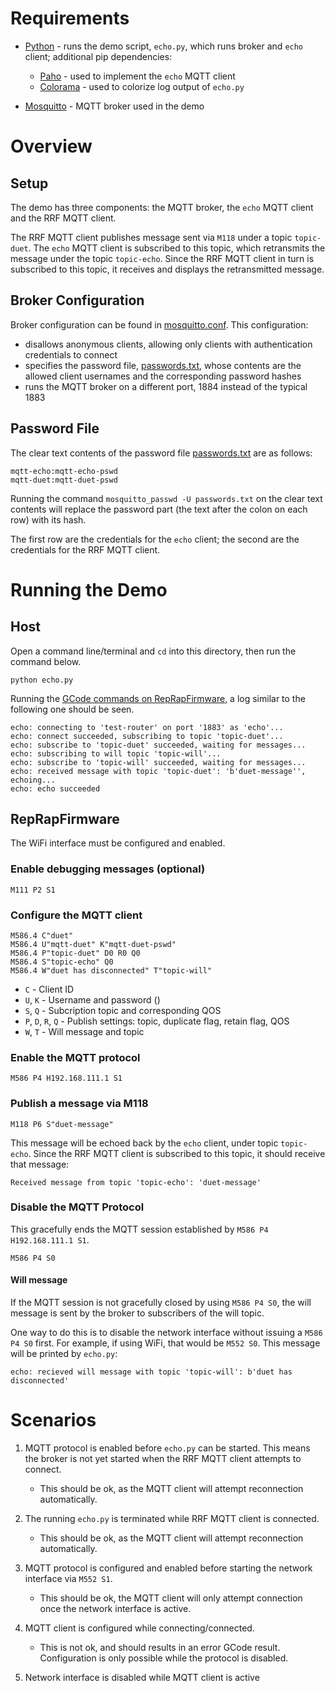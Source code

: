 
# Requirements

- [Python](https://www.python.org/downloads/) - runs the demo script, `echo.py`, which runs broker and `echo` client; additional pip dependencies:
    - [Paho](https://www.eclipse.org/paho/index.php?page=clients/python/index.php) - used to implement the `echo` MQTT client
    - [Colorama](https://pypi.org/project/colorama/) - used to colorize log output of `echo.py`

- [Mosquitto](https://mosquitto.org/download/) - MQTT broker used in the demo

# Overview

## Setup

The demo has three components: the MQTT broker, the `echo` MQTT client and the RRF MQTT client.

The RRF MQTT client publishes message sent via `M118` under a topic `topic-duet`.
The `echo` MQTT client is subscribed to this topic, which retransmits the message under the topic `topic-echo`. Since the RRF MQTT client in turn is subscribed to this topic, it receives and displays the retransmitted message.

## Broker Configuration

Broker configuration can be found in [mosquitto.conf](./mosquitto.conf). This configuration:
- disallows anonymous clients, allowing only clients with authentication credentials to connect
- specifies the password file, [passwords.txt](./passwords.txt), whose contents are the allowed client usernames and the corresponding password hashes
- runs the MQTT broker on a different port, 1884 instead of the typical 1883

## Password File

The clear text contents of the password file [passwords.txt](./passwords.txt) are as follows:

```
mqtt-echo:mqtt-echo-pswd
mqtt-duet:mqtt-duet-pswd
```

Running the command `mosquitto_passwd -U passwords.txt` on the clear text contents will replace the password part (the text after the colon on each row) with its hash.

The first row are the credentials for the `echo` client; the second are the credentials for the RRF MQTT client.


# Running the Demo

## Host

Open a command line/terminal and `cd` into this directory, then run the command below.

```
python echo.py
```

Running the [GCode commands on RepRapFirmware](#reprapfirmware), a log similar to the following one should be seen.

```
echo: connecting to 'test-router' on port '1883' as 'echo'...
echo: connect succeeded, subscribing to topic 'topic-duet'...
echo: subscribe to 'topic-duet' succeeded, waiting for messages...
echo: subscribing to will topic 'topic-will'...
echo: subscribe to 'topic-will' succeeded, waiting for messages...
echo: received message with topic 'topic-duet': 'b'duet-message'', echoing...
echo: echo succeeded
```

## RepRapFirmware

The WiFi interface must be configured and enabled.

### Enable debugging messages (optional)

```
M111 P2 S1
```

### Configure the MQTT client

```
M586.4 C"duet"
M586.4 U"mqtt-duet" K"mqtt-duet-pswd"
M586.4 P"topic-duet" D0 R0 Q0
M586.4 S"topic-echo" Q0
M586.4 W"duet has disconnected" T"topic-will"
```

- `C` - Client ID
- `U`, `K` - Username and password ()
- `S`, `Q` - Subcription topic and corresponding QOS
- `P`, `D`, `R`, `Q` - Publish settings: topic, duplicate flag, retain flag, QOS
- `W`, `T` - Will message and topic
### Enable the MQTT protocol

```
M586 P4 H192.168.111.1 S1
```

### Publish a message via M118

```
M118 P6 S"duet-message"
```

This message will be echoed back by the `echo` client, under topic `topic-echo`.
Since the RRF MQTT client is subscribed to this topic, it should receive that message:

```
Received message from topic 'topic-echo': 'duet-message'
```

### Disable the MQTT Protocol

This gracefully ends the MQTT session established by `M586 P4 H192.168.111.1 S1`.

```
M586 P4 S0
```

#### Will message

If the MQTT session is not gracefully closed by using `M586 P4 S0`, the will message is sent by
the broker to subscribers of the will topic.

One way to do this is to disable the network interface without issuing a `M586 P4 S0` first. For example, if using WiFi, that would be `M552 S0`.
This message will be printed by `echo.py`:

```
echo: recieved will message with topic 'topic-will': b'duet has disconnected'
```

# Scenarios


1. MQTT protocol is enabled before `echo.py` can be started. This means the broker is not yet started when the RRF MQTT client attempts to connect.

    - This should be ok, as the MQTT client will attempt reconnection automatically.

2. The running `echo.py` is terminated while RRF MQTT client is connected.

    - This should be ok, as the MQTT client will attempt reconnection automatically.

3. MQTT protocol is configured and enabled before starting the network interface via `M552 S1`.

    - This should be ok, the MQTT client will only attempt connection once the network interface is active.

4. MQTT client is configured while connecting/connected.

    - This is not ok, and should results in an error GCode result. Configuration is
        only possible while the protocol is disabled.

5. Network interface is disabled while MQTT client is active